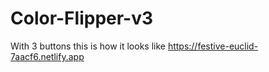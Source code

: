 # Color-Flipper-v3
With 3 buttons
this is how it looks like https://festive-euclid-7aacf6.netlify.app
